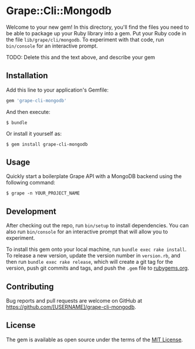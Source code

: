 # Grape::Cli::Mongodb

Welcome to your new gem! In this directory, you'll find the files you need to be able to package up your Ruby library into a gem. Put your Ruby code in the file `lib/grape/cli/mongodb`. To experiment with that code, run `bin/console` for an interactive prompt.

TODO: Delete this and the text above, and describe your gem

## Installation

Add this line to your application's Gemfile:

```ruby
gem 'grape-cli-mongodb'
```

And then execute:

    $ bundle

Or install it yourself as:

    $ gem install grape-cli-mongodb

## Usage

Quickly start a boilerplate Grape API with a MongoDB backend using the following command:

    $ grape -n YOUR_PROJECT_NAME


## Development

After checking out the repo, run `bin/setup` to install dependencies. You can also run `bin/console` for an interactive prompt that will allow you to experiment.

To install this gem onto your local machine, run `bundle exec rake install`. To release a new version, update the version number in `version.rb`, and then run `bundle exec rake release`, which will create a git tag for the version, push git commits and tags, and push the `.gem` file to [rubygems.org](https://rubygems.org).

## Contributing

Bug reports and pull requests are welcome on GitHub at https://github.com/[USERNAME]/grape-cli-mongodb.


## License

The gem is available as open source under the terms of the [MIT License](http://opensource.org/licenses/MIT).
